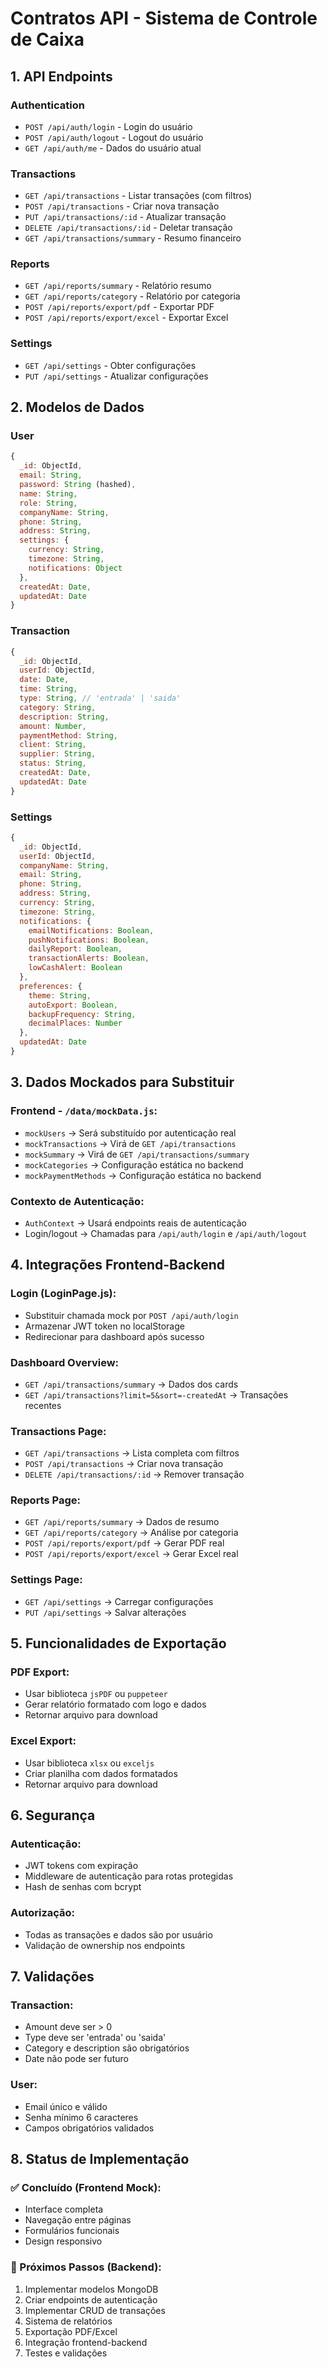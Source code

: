 # Contratos API - Sistema de Controle de Caixa

## 1. API Endpoints

### Authentication
- `POST /api/auth/login` - Login do usuário
- `POST /api/auth/logout` - Logout do usuário
- `GET /api/auth/me` - Dados do usuário atual

### Transactions
- `GET /api/transactions` - Listar transações (com filtros)
- `POST /api/transactions` - Criar nova transação
- `PUT /api/transactions/:id` - Atualizar transação
- `DELETE /api/transactions/:id` - Deletar transação
- `GET /api/transactions/summary` - Resumo financeiro

### Reports
- `GET /api/reports/summary` - Relatório resumo
- `GET /api/reports/category` - Relatório por categoria
- `POST /api/reports/export/pdf` - Exportar PDF
- `POST /api/reports/export/excel` - Exportar Excel

### Settings
- `GET /api/settings` - Obter configurações
- `PUT /api/settings` - Atualizar configurações

## 2. Modelos de Dados

### User
```javascript
{
  _id: ObjectId,
  email: String,
  password: String (hashed),
  name: String,
  role: String,
  companyName: String,
  phone: String,
  address: String,
  settings: {
    currency: String,
    timezone: String,
    notifications: Object
  },
  createdAt: Date,
  updatedAt: Date
}
```

### Transaction
```javascript
{
  _id: ObjectId,
  userId: ObjectId,
  date: Date,
  time: String,
  type: String, // 'entrada' | 'saida'
  category: String,
  description: String,
  amount: Number,
  paymentMethod: String,
  client: String,
  supplier: String,
  status: String,
  createdAt: Date,
  updatedAt: Date
}
```

### Settings
```javascript
{
  _id: ObjectId,
  userId: ObjectId,
  companyName: String,
  email: String,
  phone: String,
  address: String,
  currency: String,
  timezone: String,
  notifications: {
    emailNotifications: Boolean,
    pushNotifications: Boolean,
    dailyReport: Boolean,
    transactionAlerts: Boolean,
    lowCashAlert: Boolean
  },
  preferences: {
    theme: String,
    autoExport: Boolean,
    backupFrequency: String,
    decimalPlaces: Number
  },
  updatedAt: Date
}
```

## 3. Dados Mockados para Substituir

### Frontend - `/data/mockData.js`:
- `mockUsers` → Será substituído por autenticação real
- `mockTransactions` → Virá de `GET /api/transactions`
- `mockSummary` → Virá de `GET /api/transactions/summary`
- `mockCategories` → Configuração estática no backend
- `mockPaymentMethods` → Configuração estática no backend

### Contexto de Autenticação:
- `AuthContext` → Usará endpoints reais de autenticação
- Login/logout → Chamadas para `/api/auth/login` e `/api/auth/logout`

## 4. Integrações Frontend-Backend

### Login (LoginPage.js):
- Substituir chamada mock por `POST /api/auth/login`
- Armazenar JWT token no localStorage
- Redirecionar para dashboard após sucesso

### Dashboard Overview:
- `GET /api/transactions/summary` → Dados dos cards
- `GET /api/transactions?limit=5&sort=-createdAt` → Transações recentes

### Transactions Page:
- `GET /api/transactions` → Lista completa com filtros
- `POST /api/transactions` → Criar nova transação
- `DELETE /api/transactions/:id` → Remover transação

### Reports Page:
- `GET /api/reports/summary` → Dados de resumo
- `GET /api/reports/category` → Análise por categoria
- `POST /api/reports/export/pdf` → Gerar PDF real
- `POST /api/reports/export/excel` → Gerar Excel real

### Settings Page:
- `GET /api/settings` → Carregar configurações
- `PUT /api/settings` → Salvar alterações

## 5. Funcionalidades de Exportação

### PDF Export:
- Usar biblioteca `jsPDF` ou `puppeteer`
- Gerar relatório formatado com logo e dados
- Retornar arquivo para download

### Excel Export:
- Usar biblioteca `xlsx` ou `exceljs`
- Criar planilha com dados formatados
- Retornar arquivo para download

## 6. Segurança

### Autenticação:
- JWT tokens com expiração
- Middleware de autenticação para rotas protegidas
- Hash de senhas com bcrypt

### Autorização:
- Todas as transações e dados são por usuário
- Validação de ownership nos endpoints

## 7. Validações

### Transaction:
- Amount deve ser > 0
- Type deve ser 'entrada' ou 'saida'
- Category e description são obrigatórios
- Date não pode ser futuro

### User:
- Email único e válido
- Senha mínimo 6 caracteres
- Campos obrigatórios validados

## 8. Status de Implementação

### ✅ Concluído (Frontend Mock):
- Interface completa
- Navegação entre páginas
- Formulários funcionais
- Design responsivo

### 🔄 Próximos Passos (Backend):
1. Implementar modelos MongoDB
2. Criar endpoints de autenticação
3. Implementar CRUD de transações
4. Sistema de relatórios
5. Exportação PDF/Excel
6. Integração frontend-backend
7. Testes e validações
